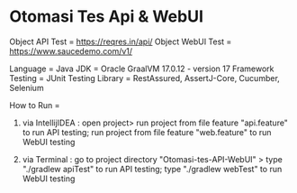 # Otomasi Tes Api & WebUI

Object API Test = https://reqres.in/api/
Object WebUI Test = https://www.saucedemo.com/v1/

Language = Java
JDK = Oracle GraalVM 17.0.12 - version 17
Framework Testing = JUnit
Testing Library = RestAssured, AssertJ-Core, Cucumber, Selenium

How to Run =
1. via IntellijIDEA : open project> run project from file feature "api.feature" to run API testing; run project from file feature "web.feature" to run WebUI testing

2. via Terminal : go to project directory "Otomasi-tes-API-WebUI" > type "./gradlew apiTest" to run API testing; type "./gradlew webTest" to run WebUI testing